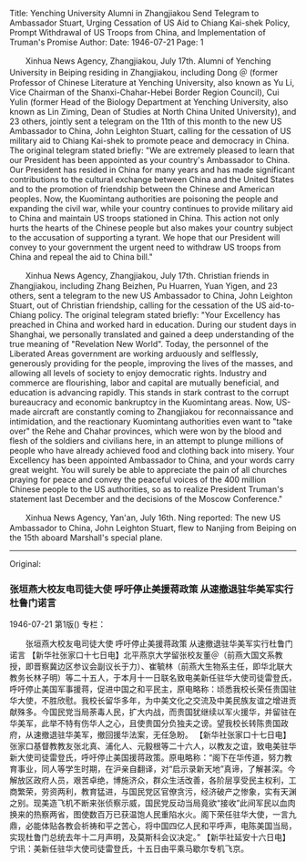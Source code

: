 Title: Yenching University Alumni in Zhangjiakou Send Telegram to Ambassador Stuart, Urging Cessation of US Aid to Chiang Kai-shek Policy, Prompt Withdrawal of US Troops from China, and Implementation of Truman's Promise
Author:
Date: 1946-07-21
Page: 1

　　Xinhua News Agency, Zhangjiakou, July 17th. Alumni of Yenching University in Beiping residing in Zhangjiakou, including Dong ＠ (former Professor of Chinese Literature at Yenching University, also known as Yu Li, Vice Chairman of the Shanxi-Chahar-Hebei Border Region Council), Cui Yulin (former Head of the Biology Department at Yenching University, also known as Lin Ziming, Dean of Studies at North China United University), and 23 others, jointly sent a telegram on the 11th of this month to the new US Ambassador to China, John Leighton Stuart, calling for the cessation of US military aid to Chiang Kai-shek to promote peace and democracy in China. The original telegram stated briefly: "We are extremely pleased to learn that our President has been appointed as your country's Ambassador to China. Our President has resided in China for many years and has made significant contributions to the cultural exchange between China and the United States and to the promotion of friendship between the Chinese and American peoples. Now, the Kuomintang authorities are poisoning the people and expanding the civil war, while your country continues to provide military aid to China and maintain US troops stationed in China. This action not only hurts the hearts of the Chinese people but also makes your country subject to the accusation of supporting a tyrant. We hope that our President will convey to your government the urgent need to withdraw US troops from China and repeal the aid to China bill."

　　Xinhua News Agency, Zhangjiakou, July 17th. Christian friends in Zhangjiakou, including Zhang Beizhen, Pu Huarren, Yuan Yigen, and 23 others, sent a telegram to the new US Ambassador to China, John Leighton Stuart, out of Christian friendship, calling for the cessation of the US aid-to-Chiang policy. The original telegram stated briefly: "Your Excellency has preached in China and worked hard in education. During our student days in Shanghai, we personally translated and gained a deep understanding of the true meaning of "Revelation New World". Today, the personnel of the Liberated Areas government are working arduously and selflessly, generously providing for the people, improving the lives of the masses, and allowing all levels of society to enjoy democratic rights. Industry and commerce are flourishing, labor and capital are mutually beneficial, and education is advancing rapidly. This stands in stark contrast to the corrupt bureaucracy and economic bankruptcy in the Kuomintang areas. Now, US-made aircraft are constantly coming to Zhangjiakou for reconnaissance and intimidation, and the reactionary Kuomintang authorities even want to "take over" the Rehe and Chahar provinces, which were won by the blood and flesh of the soldiers and civilians here, in an attempt to plunge millions of people who have already achieved food and clothing back into misery. Your Excellency has been appointed Ambassador to China, and your words carry great weight. You will surely be able to appreciate the pain of all churches praying for peace and convey the peaceful voices of the 400 million Chinese people to the US authorities, so as to realize President Truman's statement last December and the decisions of the Moscow Conference."

　　Xinhua News Agency, Yan'an, July 16th. Ning reported: The new US Ambassador to China, John Leighton Stuart, flew to Nanjing from Beiping on the 15th aboard Marshall's special plane.



<hr /> 

Original: 


### 张垣燕大校友电司徒大使  呼吁停止美援蒋政策  从速撤退驻华美军实行杜鲁门诺言

1946-07-21
第1版()
专栏：

　　张垣燕大校友电司徒大使
    呼吁停止美援蒋政策
    从速撤退驻华美军实行杜鲁门诺言
    【新华社张家口十七日电】北平燕京大学留张校友董＠（前燕大国文系教授，即晋察冀边区参议会副议长于力）、崔毓林（前燕大生物系主任，即华北联大教务长林子明）等二十五人，于本月十一日联名致电美新任驻华大使司徒雷登氏，呼吁停止美国军事援蒋，促进中国之和平民主，原电略称：顷悉我校长荣任贵国驻华大使，不胜欣慰。我校长留华多年，为中美文化之交流及中美民族友谊之增进贡献殊多。今国民党当局荼毒人民，扩大内战，而贵国犹继续以军火援华，并留驻在华美军，此举不特有伤华人之心，且使贵国分负独夫之谤。望我校长转陈贵国政府，从速撤退驻华美军，撤回援华法案，无任急盼。
    【新华社张家口十七日电】张家口基督教教友张北真、浦化人、元毅根等二十六人，以教友之谊，致电美驻华新大使司徒雷登氏，呼吁停止美国援蒋政策。原电略称：“阁下在华传道，努力教育事业，同人等学生时期，在沪亲自翻译，对“启示录新天地”真谛，了解甚深。今解放区政府人员，艰苦卓绝，博施济众，群众生活改善，各阶层享受民主权利，工商繁荣，劳资两利，教育猛进，与国民党区官僚贪污，经济破产之惨象，实有天渊之别。现美造飞机不断来张侦察示威，国民党反动当局竟欲“接收”此间军民以血肉换来的热察两省，图使数百万已获温饱人民重陷水火。阁下荣任驻华大使，一言九鼎，必能体贴各教会祈祷和平之苦心，将中国四亿人民和平呼声，电陈美国当局，实现杜鲁门总统去年十二月声明，及莫斯科会议决定。”
    【新华社延安十六日电】宁讯：美新任驻华大使司徒雷登氏，十五日由平乘马歇尔专机飞京。
